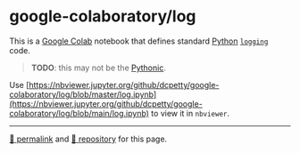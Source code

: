 # google-colaboratory/log

This is a [Google Colab](https://colab.research.google.com/) notebook that defines standard [Python](https://www.python.org/) [`logging`](https://docs.python.org/3/library/logging.html) code.

> **TODO**: this may not be the [Pythonic](https://docs.python-guide.org/writing/style/).

Use [https://nbviewer.jupyter.org/github/dcpetty/google-colaboratory/log/blob/master/log.ipynb](https://nbviewer.jupyter.org/github/dcpetty/google-colaboratory/log/blob/main/log.ipynb) to view it in `nbviewer`.

<hr>

[&#128279; permalink](https://dcpetty.github.io/google-colaboratory/log/) and [&#128297; repository](https://github.com/dcpetty/google-colaboratory/tree/main/log/) for this page.

